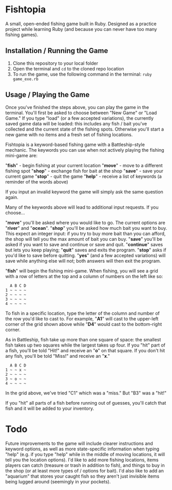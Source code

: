 # Fishtopia

A small, open-ended fishing game built in Ruby.  Designed as a practice project while learning Ruby (and because you can never have too many fishing games).

## Installation / Running the Game

1. Clone this repository to your local folder
2. Open the terminal and `cd` to the cloned repo location
3. To run the game, use the following command in the terminal: `ruby game_exe.rb`

## Usage / Playing the Game

Once you've finished the steps above, you can play the game in the terminal.  You'll first be asked to choose between "New Game" or "Load Game."  If you type "load" (or a few accepted variations), the currently saved game data will be loaded: this includes any fish / bait you've collected and the current state of the fishing spots.  Otherwise you'll start a new game with no items and a fresh set of fishing locations.

Fishtopia is a keyword-based fishing game with a Battleship-style mechanic.  The keywords you can use when not actively playing the fishing mini-game are:

"**fish**" - begin fishing at your current location
"**move**" - move to a different fishing spot
"**shop**" - exchange fish for bait at the shop
"**save**" - save your current game
"**stop**" - quit the game
"**help**" - receive a list of keywords (a reminder of the words above)

If you input an invalid keyword the game will simply ask the same question again.

Many of the keywords above will lead to additional input requests.  If you choose...

"**move**" you'll be asked where you would like to go.  The current options are "**river**" and "**ocean**".
"**shop**" you'll be asked how much bait you want to buy.  This expect an integer input: if you try to buy more bait than you can afford, the shop will tell you the max amount of bait you can buy.
"**save**" you'll be asked if you want to save and continue or save and quit.  "**continue**" saves but lets you keep playing; "**quit**" saves and exits the program.
"**stop**" asks if you'd like to save before quitting.  "**yes**" (and a few accepted variations) will save while anything else will not; both answers will then exit the program.

"**fish**" will begin the fishing mini-game.  When fishing, you will see a grid with a row of letters at the top and a column of numbers on the left like so:
```
  A B C D
1 ~ ~ ~ ~
2 ~ ~ ~ ~
3 ~ ~ ~ ~
4 ~ ~ ~ ~
```  
To fish in a specific location, type the letter of the column and number of the row you'd like to cast to.  For example, "**A1**" will cast to the upper-left corner of the grid shown above while "**D4**" would cast to the bottom-right corner.

As in Battleship, fish take up more than one square of space: the smallest fish takes up two squares while the largest takes up four.  If you "hit" part of a fish, you'll be told "Hit!" and receive an "**o**" on that square.  If you don't hit any fish, you'll be told "Miss!" and receive an "**x**."  
```
  A B C D
1 ~ ~ x ~
2 ~ ~ ~ ~
3 ~ o ~ ~
4 ~ ~ ~ ~
```
In the grid above, we've tried "C1" which was a "miss."  But "B3" was a "hit!"

If you "hit" all parts of a fish before running out of guesses, you'll catch that fish and it will be added to your inventory.

# Todo

Future improvements to the game will include clearer instructions and keyword options, as well as more state-specific information when typing "help" (e.g. if you type "help" while in the middle of moving locations, it will tell you the location options).
I'd like to add more fishing locations, items players can catch (treasure or trash in addition to fish), and things to buy in the shop (or at least more types of / options for bait).
I'd also like to add an "aquarium" that stores your caught fish so they aren't just invisible items being lugged around (seemingly in your pockets).
